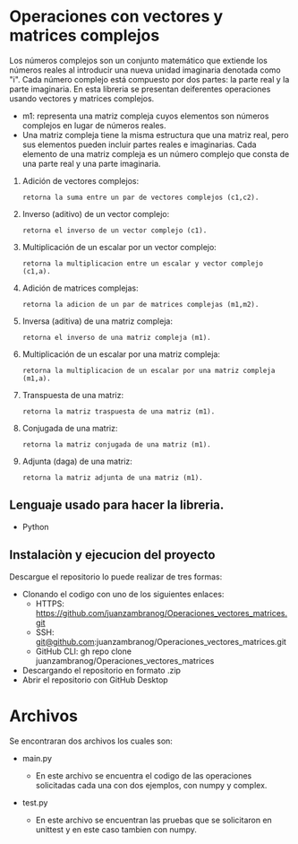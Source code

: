 ﻿# Operaciones con vectores y matrices complejos



Los números complejos son un conjunto matemático que extiende los números reales al introducir una nueva unidad imaginaria denotada como "i". Cada número complejo está compuesto por dos partes: la parte real y la parte imaginaria.
En esta libreria se presentan deiferentes operaciones usando vectores y matrices complejos.


* m1: representa una matriz compleja cuyos elementos son números complejos en lugar de números reales.
* Una matriz compleja tiene la misma estructura que una matriz real, pero sus elementos pueden incluir partes reales e imaginarias. Cada elemento de una matriz compleja es un número complejo que consta de una parte real y una parte imaginaria.

1.  Adición de vectores complejos: 

		retorna la suma entre un par de vectores complejos (c1,c2).
2.  Inverso (aditivo) de un vector complejo: 

		retorna el inverso de un vector complejo (c1).

	
3.  Multiplicación de un escalar por un vector complejo:

		retorna la multiplicacion entre un escalar y vector complejo (c1,a).
4.  Adición de matrices complejas:

		retorna la adicion de un par de matrices complejas (m1,m2).
	
	
5.  Inversa (aditiva) de una matriz compleja: 

		retorna el inverso de una matriz compleja (m1).
	
6.  Multiplicación de un escalar por una matriz compleja:

		retorna la multiplicacion de un escalar por una matriz compleja (m1,a).

7.  Transpuesta de una matriz: 

		retorna la matriz traspuesta de una matriz (m1).

8.  Conjugada de una matriz: 

		retorna la matriz conjugada de una matriz (m1).

9.  Adjunta (daga) de una matriz: 

		retorna la matriz adjunta de una matriz (m1).



## Lenguaje usado para hacer la libreria.
* Python

## Instalaciòn y ejecucion del proyecto
Descargue el repositorio lo puede realizar de tres formas:
* Clonando el codigo con uno de los siguientes enlaces: 
  * HTTPS: https://github.com/juanzambranog/Operaciones_vectores_matrices.git
  * SSH: git@github.com:juanzambranog/Operaciones_vectores_matrices.git
  * GitHub CLI: gh repo clone juanzambranog/Operaciones_vectores_matrices
* Descargando el repositorio en formato .zip
* Abrir el repositorio con GitHub Desktop
  

# Archivos

Se encontraran dos archivos los cuales son:
* main.py
  * En este archivo se encuentra el codigo de las operaciones solicitadas cada una con dos ejemplos, con numpy y complex.

* test.py
  * En este archivo se encuentran las pruebas que se solicitaron en unittest y en este caso tambien con numpy.
